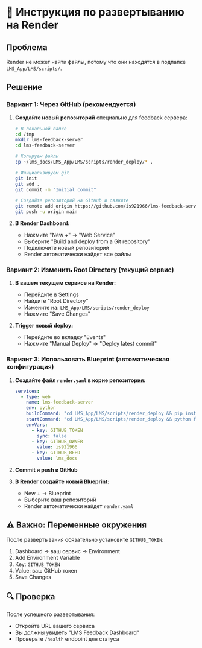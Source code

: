 # 🚀 Инструкция по развертыванию на Render

## Проблема
Render не может найти файлы, потому что они находятся в подпапке `LMS_App/LMS/scripts/`.

## Решение

### Вариант 1: Через GitHub (рекомендуется)

1. **Создайте новый репозиторий** специально для feedback сервера:
   ```bash
   # В локальной папке
   cd /tmp
   mkdir lms-feedback-server
   cd lms-feedback-server
   
   # Копируем файлы
   cp ~/lms_docs/LMS_App/LMS/scripts/render_deploy/* .
   
   # Инициализируем git
   git init
   git add .
   git commit -m "Initial commit"
   
   # Создайте репозиторий на GitHub и свяжите
   git remote add origin https://github.com/is921966/lms-feedback-server.git
   git push -u origin main
   ```

2. **В Render Dashboard:**
   - Нажмите "New +" → "Web Service"
   - Выберите "Build and deploy from a Git repository"
   - Подключите новый репозиторий
   - Render автоматически найдет все файлы

### Вариант 2: Изменить Root Directory (текущий сервис)

1. **В вашем текущем сервисе на Render:**
   - Перейдите в Settings
   - Найдите "Root Directory"
   - Измените на: `LMS_App/LMS/scripts/render_deploy`
   - Нажмите "Save Changes"

2. **Trigger новый deploy:**
   - Перейдите во вкладку "Events"
   - Нажмите "Manual Deploy" → "Deploy latest commit"

### Вариант 3: Использовать Blueprint (автоматическая конфигурация)

1. **Создайте файл `render.yaml` в корне репозитория:**
   ```yaml
   services:
     - type: web
       name: lms-feedback-server
       env: python
       buildCommand: "cd LMS_App/LMS/scripts/render_deploy && pip install -r requirements.txt"
       startCommand: "cd LMS_App/LMS/scripts/render_deploy && python feedback_server.py"
       envVars:
         - key: GITHUB_TOKEN
           sync: false
         - key: GITHUB_OWNER
           value: is921966
         - key: GITHUB_REPO
           value: lms_docs
   ```

2. **Commit и push в GitHub**

3. **В Render создайте новый Blueprint:**
   - New + → Blueprint
   - Выберите ваш репозиторий
   - Render автоматически найдет `render.yaml`

## ⚠️ Важно: Переменные окружения

После развертывания обязательно установите `GITHUB_TOKEN`:
1. Dashboard → ваш сервис → Environment
2. Add Environment Variable
3. Key: `GITHUB_TOKEN`
4. Value: ваш GitHub токен
5. Save Changes

## 🔍 Проверка

После успешного развертывания:
- Откройте URL вашего сервиса
- Вы должны увидеть "LMS Feedback Dashboard"
- Проверьте `/health` endpoint для статуса 